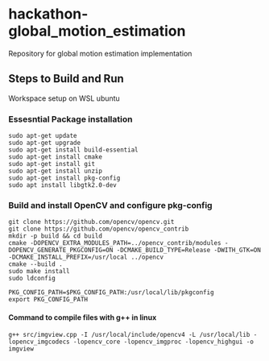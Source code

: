 # hackathon-global_motion_estimation
Repository for global motion estimation implementation

## Steps to Build and Run
Workspace setup on WSL ubuntu

### Essesntial Package installation
```
sudo apt-get update
sudo apt-get upgrade
sudo apt-get install build-essential 
sudo apt-get install cmake 
sudo apt-get install git 
sudo apt-get install unzip 
sudo apt-get install pkg-config
sudo apt install libgtk2.0-dev
```

### Build and install OpenCV and configure pkg-config
```
git clone https://github.com/opencv/opencv.git
git clone https://github.com/opencv/opencv_contrib
mkdir -p build && cd build
cmake -DOPENCV_EXTRA_MODULES_PATH=../opencv_contrib/modules -DOPENCV_GENERATE_PKGCONFIG=ON -DCMAKE_BUILD_TYPE=Release -DWITH_GTK=ON -DCMAKE_INSTALL_PREFIX=/usr/local ../opencv
cmake --build .
sudo make install
sudo ldconfig

PKG_CONFIG_PATH=$PKG_CONFIG_PATH:/usr/local/lib/pkgconfig
export PKG_CONFIG_PATH
```
#### Command to compile files with g++ in linux
```
g++ src/imgview.cpp -I /usr/local/include/opencv4 -L /usr/local/lib -lopencv_imgcodecs -lopencv_core -lopencv_imgproc -lopencv_highgui -o imgview
``` 

